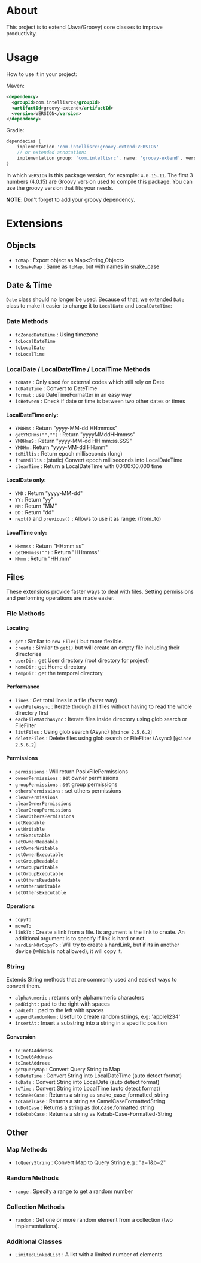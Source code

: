 # About
This project is to extend (Java/Groovy) core classes to improve productivity.

# Usage
How to use it in your project:

Maven:
```xml
<dependency>
  <groupId>com.intellisrc</groupId>
  <artifactId>groovy-extend</artifactId>
  <version>VERSION</version>
</dependency>
```
Gradle:
```groovy
dependecies {
    implementation 'com.intellisrc:groovy-extend:VERSION'
    // or extended annotation:
    implementation group: 'com.intellisrc', name: 'groovy-extend', version: 'VERSION'
}
```
In which `VERSION` is this package version, for example: `4.0.15.11`. 
The first 3 numbers (4.0.15) are Groovy version used to compile this package. 
You can use the groovy version that fits your needs.

**NOTE**: Don't forget to add your groovy dependency.

# Extensions

## Objects

* `toMap` : Export object as Map<String,Object>
* `toSnakeMap` : Same as `toMap`, but with names in snake_case

## Date & Time

`Date` class should no longer be used. Because of that, we extended `Date` class to make it easier to change it to `LocalDate` and `LocalDateTime`:

### Date Methods

* `toZonedDateTime` : Using timezone
* `toLocalDateTime`
* `toLocalDate`
* `toLocalTime`

### LocalDate / LocalDateTime / LocalTime Methods

* `toDate` : Only used for external codes which still rely on Date
* `toDateTime` : Convert to DateTime
* `format` : use DateTimeFormatter in an easy way
* `isBetween` : Check if date or time is between two other dates or times

#### LocalDateTime only:
* `YMDHms` : Return "yyyy-MM-dd HH:mm:ss"
* `getYMDHms("","")` : Return "yyyyMMddHHmmss"
* `YMDHmsS` : Return "yyyy-MM-dd HH:mm:ss.SSS"
* `YMDHm` : Return "yyyy-MM-dd HH:mm"
* `toMillis` : Return epoch milliseconds (long)
* `fromMillis` : (static) Convert epoch milliseconds into LocalDateTime
* `clearTime` : Return a LocalDateTime with 00:00:00.000 time

#### LocalDate only:
* `YMD` : Return "yyyy-MM-dd"
* `YY` : Return "yy"
* `MM` : Return "MM"
* `DD` : Return "dd"
* `next()` and `previous()` : Allows to use it as range: (from..to)

#### LocalTime only:
* `HHmmss` : Return "HH:mm:ss"
* `getHHmmss("")` : Return "HHmmss"
* `HHmm` : Return "HH:mm"

## Files

These extensions provide faster ways to deal with files. Setting permissions and performing operations are made easier.

### File Methods

#### Locating

* `get` : Similar to `new File()` but more flexible.
* `create` : Similar to `get()` but will create an empty file including their directories
* `userDir` : get User directory (root directory for project)
* `homeDir` : get Home directory
* `tempDir` : get the temporal directory

#### Performance

* `lines` : Get total lines in a file (faster way)
* `eachFileAsync` : Iterate through all files without having to read the whole directory first
* `eachFileMatchAsync` : Iterate files inside directory using glob search or FileFilter
* `listFiles` : Using glob search (Async) [`@since 2.5.6.2`]
* `deleteFiles` : Delete files using glob search or FileFilter (Async) [`@since 2.5.6.2`]

#### Permissions

* `permissions` : Will return PosixFilePermissions
* `ownerPermissions` : set owner permissions
* `groupPermissions` : set group permissions
* `othersPermissions` : set others permissions
* `clearPermissions`
* `clearOwnerPermissions`
* `clearGroupPermissions`
* `clearOthersPermissions`
* `setReadable`
* `setWritable`
* `setExecutable`
* `setOwnerReadable`
* `setOwnerWritable`
* `setOwnerExecutable`
* `setGroupReadable`
* `setGroupWritable`
* `setGroupExecutable`
* `setOthersReadable`
* `setOthersWritable`
* `setOthersExecutable`

#### Operations

* `copyTo`
* `moveTo`
* `linkTo`           : Create a link from a file. Its argument is the link to create. An additional argument is to specify if link is hard or not.
* `hardLinkOrCopyTo` : Will try to create a hardLink, but if its in another device (which is not allowed), it will copy it.

### String

Extends String methods that are commonly used and easiest ways to convert them.

* `alphaNumeric` : returns only alphanumeric characters
* `padRight` : pad to the right with spaces
* `padLeft` : pad to the left with spaces
* `appendRandomNum` : Useful to create random strings, e.g: 'apple1234'
* `insertAt` : Insert a substring into a string in a specific position

#### Conversion

* `toInet4Address`
* `toInet6Address`
* `toInetAddress`
* `getQueryMap` : Convert Query String to Map
* `toDateTime`  : Convert String into LocalDateTime (auto detect format)
* `toDate`      : Convert String into LocalDate (auto detect format)
* `toTime`      : Convert String into LocalTime (auto detect format)
* `toSnakeCase` : Returns a string as snake_case_formatted_string
* `toCamelCase` : Returns a string as CamelCaseFormattedString
* `toDotCase`   : Returns a string as dot.case.formatted.string
* `toKebabCase` : Returns a string as Kebab-Case-Formatted-String

## Other

### Map Methods

* `toQueryString` : Convert Map to Query String e.g : "a=1&b=2"

### Random Methods

* `range` : Specify a range to get a random number

### Collection Methods

* `random` : Get one or more random element from a collection (two implementations).

### Additional Classes

* `LimitedLinkedList` : A list with a limited number of elements

